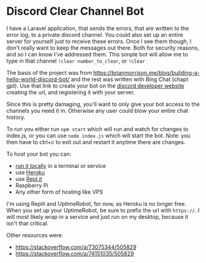 # Discord Clear Channel Bot
I have a Laravel application, that sends the errors, that are written to the error log, to a private discord channel. You could also set up an entire server for yourself just to receive these errors. Once I see them though, I don't really want to keep the messages out there. Both for security reasons, and so I can know I've addressed them. This simple bot will allow me to type in that channel ```!clear number_to_clear```, or ```!clear```

The basis of the project was from https://brianmorrison.me/blog/building-a-hello-world-discord-bot/ and the rest was written with Bing Chat (chapt gpt). Use that link to create your bot on the [discord developer website](https://discord.com/developers) creating the url, and registering it with your server.

Since this is pretty damaging, you'll want to only give your bot access to the channels you need it in. Otherwise any user could blow your entire chat history.

To run you either run `npm start` which will run and watch for changes to index.js, or you can use `node index.js` which will start the bot. Note: you then have to ctrl+c to exit out and restart it anytime there are changes.

To host your bot you can: 
- [run it locally](https://stackoverflow.com/questions/4018154/how-do-i-run-a-node-js-app-as-a-background-service#15616912) in a terminal or service
- use [Heroku](https://www.youtube.com/watch?v=uH3nWjql2IE)
- use  [Repl.it](https://www.youtube.com/watch?v=D7OWuslFYCw)
- Raspberry Pi
- Any other form of hosting like VPS

I'm using Replit and UptimeRobot, for now, as Heroku is no longer free. When you set up your UptimeRobot, be sure to prefix the url with `https://`. I will most likely wrap in a service and just run on my desktop, because it isn't that critical. 

Other resources were:
 - https://stackoverflow.com/a/73075344/505829
 - https://stackoverflow.com/a/74151035/505829